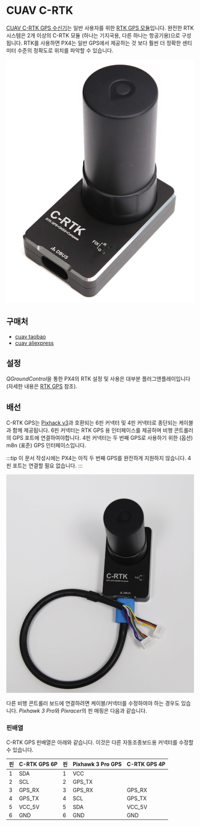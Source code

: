# CUAV C-RTK

[CUAV C-RTK GPS 수신기](http://doc.cuav.net/gps/c-rtk/en/)는 일반 사용자를 위한 [RTK GPS 모듈](../gps_compass/rtk_gps.md)입니다. 완전한 RTK 시스템은 2개 이상의 C-RTK 모듈 \(하나는 기지국용, 다른 하나는 항공기용\)으로 구성됩니다. RTK를 사용하면 PX4는 일반 GPS에서 제공하는 것 보다 훨씬 더 정확한 센티미터 수준의 정확도로 위치를 파악할 수 있습니다.

<img src="../../assets/hardware/gps/rtk_c-rtk.jpg" width="500px" title="C-RTK" />

## 구매처

* [cuav taobao](https://item.taobao.com/item.htm?id=565380634341&spm=2014.21600712.0.0)
* [cuav aliexpress](https://www.aliexpress.com/store/product/CUAV-NEW-Flight-Controller-GPS-C-RTK-differential-positioning-navigation-module-GPS-for-PIX4-Pixhawk-pixhack/3257035_32853894248.html?spm=2114.12010608.0.0.75592fadQKPPEn)

## 설정

*QGroundControl*을 통한 PX4의 RTK 설정 및 사용은 대부분 플러그앤플레이입니다 \(자세한 내용은 [RTK GPS](../advanced_features/rtk-gps.md) 참조\).

## 배선

C-RTK GPS는 [Pixhack v3](http://doc.cuav.net/gps/c-rtk/en/c-rtk/hardware-connection.html)과 호환되는 6핀 커넥터 및 4핀 커넥터로 종단되는 케이블과 함께 제공됩니다. 6핀 커넥터는 RTK GPS 용 인터페이스를 제공하며 비행 콘트롤러의 GPS 포트에 연결하여야합니다. 4핀 커넥터는 두 번째 GPS로 사용하기 위한 (옵션) m8n (표준) GPS 인터페이스입니다.

:::tip
이 문서 작성시에는 PX4는 아직 두 번째 GPS를 완전하게 지원하지 않습니다. 4핀 포트는 연결할 필요 없습니다.
:::

<img src="../../assets/hardware/gps/rtk_cuav_c-rtk_to_6pin_connector.jpg" width="500px" title="C-RTK_6PIN" />

다른 비행 콘트롤러 보드에 연결하려면 케이블/커넥터를 수정하여야 하는 경우도 있습니다. *Pixhawk 3 Pro*와 *Pixracer*의 핀 매핑은 다음과 같습니다.

### 핀배열

C-RTK GPS 핀배열은 아래와 같습니다. 이것은 다른 자동조종보드용 커넥터를 수정할 수 있습니다.

| 핀 | C-RTK GPS 6P | 핀 | Pixhawk 3 Pro GPS | C-RTK GPS 4P |
| - | ------------ | - | ----------------- | ------------ |
| 1 | SDA          | 1 | VCC               |              |
| 2 | SCL          | 2 | GPS_TX            |              |
| 3 | GPS_RX       | 3 | GPS_RX            | GPS_RX       |
| 4 | GPS_TX       | 4 | SCL               | GPS_TX       |
| 5 | VCC_5V       | 5 | SDA               | VCC_5V       |
| 6 | GND          | 6 | GND               | GND          |
